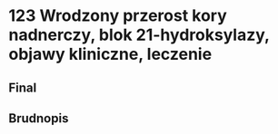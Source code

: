 # 123 Wrodzony przerost kory nadnerczy, blok 21-hydroksylazy, objawy kliniczne, leczenie

## Final

## Brudnopis


